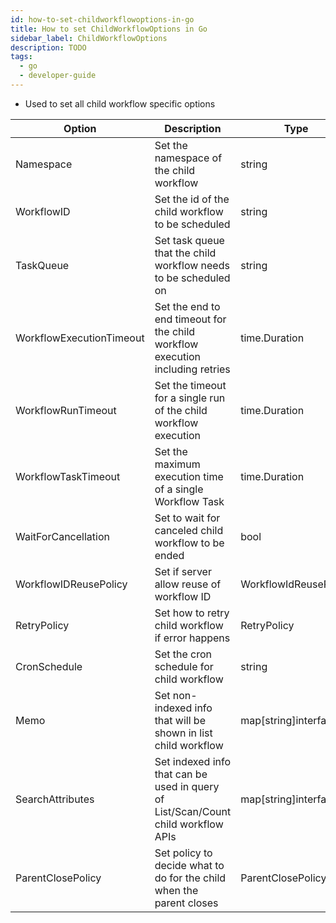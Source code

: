 ```yaml
---
id: how-to-set-childworkflowoptions-in-go
title: How to set ChildWorkflowOptions in Go
sidebar_label: ChildWorkflowOptions
description: TODO
tags:
  - go
  - developer-guide
---
```


- Used to set all child workflow specific options

| Option                   | Description                                                                       | Type                   |
| ------------------------ | --------------------------------------------------------------------------------- | ---------------------- |
| Namespace                | Set the namespace of the child workflow                                           | string                 |
| WorkflowID               | Set the id of the child workflow to be scheduled                                  | string                 |
| TaskQueue                | Set task queue that the child workflow needs to be scheduled on                   | string                 |
| WorkflowExecutionTimeout | Set the end to end timeout for the child workflow execution including retries     | time.Duration          |
| WorkflowRunTimeout       | Set the timeout for a single run of the child workflow execution                  | time.Duration          |
| WorkflowTaskTimeout      | Set the maximum execution time of a single Workflow Task                          | time.Duration          |
| WaitForCancellation      | Set to wait for canceled child workflow to be ended                               | bool                   |
| WorkflowIDReusePolicy    | Set if server allow reuse of workflow ID                                          | WorkflowIdReusePolicy  |
| RetryPolicy              | Set how to retry child workflow if error happens                                  | RetryPolicy            |
| CronSchedule             | Set the cron schedule for child workflow                                          | string                 |
| Memo                     | Set non-indexed info that will be shown in list child workflow                    | map[string]interface{} |
| SearchAttributes         | Set indexed info that can be used in query of List/Scan/Count child workflow APIs | map[string]interface{} |
| ParentClosePolicy        | Set policy to decide what to do for the child when the parent closes              | ParentClosePolicy      |
